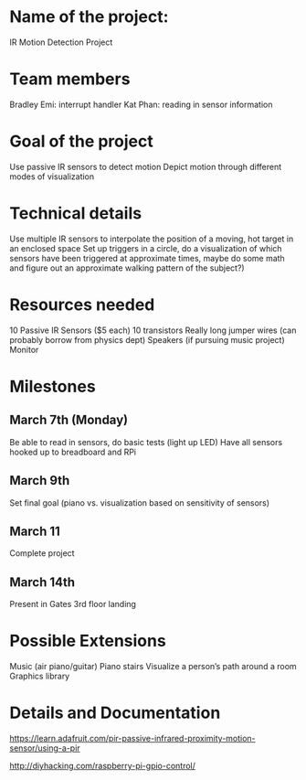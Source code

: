# Name of the project: 
IR Motion Detection Project

# Team members
Bradley Emi: interrupt handler
Kat Phan: reading in sensor information

# Goal of the project
Use passive IR sensors to detect motion
Depict motion through different modes of visualization

# Technical details
Use multiple IR sensors to interpolate the position of a moving, hot target in an enclosed space
Set up triggers in a circle, do a visualization of which sensors have been triggered at approximate times, maybe do some math and figure out an approximate walking pattern of the subject?)

# Resources needed
10 Passive IR Sensors ($5 each)
10 transistors
Really long jumper wires (can probably borrow from physics dept)
Speakers (if pursuing music project)
Monitor

# Milestones
## March 7th (Monday)
Be able to read in sensors, do basic tests (light up LED)
Have all sensors hooked up to breadboard and RPi
## March 9th
Set final goal (piano vs. visualization based on sensitivity of sensors)
## March 11
Complete project
## March 14th
Present in Gates 3rd floor landing

# Possible Extensions
Music (air piano/guitar)
Piano stairs
Visualize a person’s path around a room
Graphics library

# Details and Documentation
https://learn.adafruit.com/pir-passive-infrared-proximity-motion-sensor/using-a-pir

http://diyhacking.com/raspberry-pi-gpio-control/
